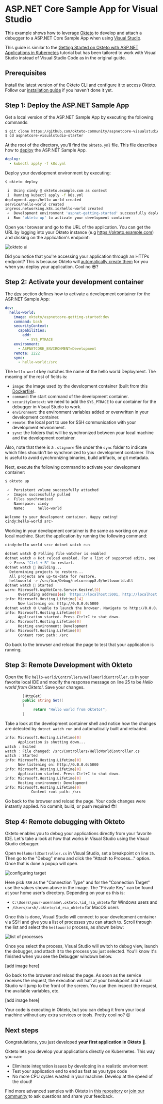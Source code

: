 # ASP.NET Core Sample App for Visual Studio

This example shows how to leverage [Okteto](https://github.com/okteto/okteto) to develop and attach a debugger to a ASP.NET Core Sample App when using [Visual Studio](https://visualstudio.microsoft.com/).

This guide is similar to the [Getting Started on Okteto with ASP.NET Applications in Kubernetes](https://www.okteto.com/docs/samples/aspnetcore/) tutorial but has been tailored to work with Visual Studio instead of Visual Studio Code as in the original guide.

## Prerequisites

Install the latest version of the Okteto CLI and configure it to access Okteto. Follow our [installation guide](https://www.okteto.com/docs/get-started/install-okteto-cli/) if you haven't done it yet.

## Step 1: Deploy the ASP.NET Sample App

Get a local version of the ASP.NET Sample App by executing the following commands:

```bash
$ git clone https://github.com/okteto-community/aspnetcore-visualstudio-starter
$ cd aspnetcore-visualstudio-starter
```

At the root of the directory, you'll find the `okteto.yml` file. This file describes how to [deploy](https://www.okteto.com/docs/reference/okteto-manifest/#deploy-string-optional) the ASP.NET Sample App.

```yaml title="okteto.yml"
deploy:
  - kubectl apply -f k8s.yml
```

Deploy your development environment by executing:

```bash
$ okteto deploy
```

```bash
 i  Using cindy @ okteto.example.com as context
 i  Running kubectl apply -f k8s.yml
deployment.apps/hello-world created
service/hello-world created
ingress.networking.k8s.io/hello-world created
 ✓  Development environment 'aspnet-getting-started' successfully deployed
 i  Run 'okteto up' to activate your development container
```

Open your browser and go to the URL of the application. You can get the URL by logging into your Okteto instance (e.g https://okteto.example.com) and clicking on the application's endpoint:

![okteto ui](./static/okteto-ui.png)

Did you notice that you're accessing your application through an HTTPs endpoint? This is because Okteto will [automatically create them](https://www.okteto.com/docs/core/endpoints/automatic-ssl/) for you when you deploy your application. Cool no 😎?

## Step 2: Activate your development container

The [dev](https://www.okteto.com/docs/reference/okteto-manifest/#dev-object-optional) section defines how to activate a development container for the ASP.NET Sample App:

```yaml title="okteto.yml"
dev:
  hello-world:
    image: okteto/aspnetcore-getting-started:dev
    command: bash
    securityContext:
      capabilities:
        add:
          - SYS_PTRACE
    environment:
      - ASPNETCORE_ENVIRONMENT=Development
    remote: 2222
    sync:
      - hello-world:/src
```

The `hello-world` key matches the name of the hello world Deployment. The meaning of the rest of fields is:

- `image`: the image used by the development container (built from this [Dockerfile](./hello-world/Dockerfile)).
- `command`: the start command of the development container.
- `securityContext`: we need to add the `SYS_PTRACE` to our container for the debugger in Visual Studio to work.
- `environment`: the environment variables added or overwritten in your development container.
- `remote`: the local port to use for SSH communication with your development environment.
- `sync`: the folders that will be synchronized between your local machine and the development container.

Also, note that there is a `.stignore` file under the `sync` folder to indicate which files shouldn't be synchronized to your development container.
This is useful to avoid synchronizing binaries, build artifacts, or git metadata.

Next, execute the following command to activate your development container:

```bash
$ okteto up
```

```bash
 ✓  Persistent volume successfully attached
 ✓  Images successfully pulled
 ✓  Files synchronized
    Namespace: cindy
    Name:      hello-world

Welcome to your development container. Happy coding!
cindy:hello-world src>
```

Working in your development container is the same as working on your local machine.
Start the application by running the following command:

```bash
cindy:hello-world src> dotnet watch run
```

```bash
dotnet watch ⌚ Polling file watcher is enabled
dotnet watch 🔥 Hot reload enabled. For a list of supported edits, see https://aka.ms/dotnet/hot-reload.
  💡 Press "Ctrl + R" to restart.
dotnet watch 🔧 Building...
  Determining projects to restore...
  All projects are up-to-date for restore.
  helloworld -> /src/bin/Debug/netcoreapp8.0/helloworld.dll
dotnet watch 🚀 Started
warn: Microsoft.AspNetCore.Server.Kestrel[0]
      Overriding address(es) 'https://localhost:5001, http://localhost:5000'. Binding to endpoints defined via IConfiguration and/or UseKestrel() instead.
info: Microsoft.Hosting.Lifetime[14]
      Now listening on: http://0.0.0.0:5000
dotnet watch 🌐 Unable to launch the browser. Navigate to http://0.0.0.0:5000
info: Microsoft.Hosting.Lifetime[0]
      Application started. Press Ctrl+C to shut down.
info: Microsoft.Hosting.Lifetime[0]
      Hosting environment: Development
info: Microsoft.Hosting.Lifetime[0]
      Content root path: /src
```

Go back to the browser and reload the page to test that your application is running.

## Step 3: Remote Development with Okteto

Open the file `hello-world/Controllers/HelloWorldController.cs` in your favorite local IDE and modify the response message on line 25 to be _Hello world from Okteto!_. Save your changes.

```csharp
        [HttpGet]
        public string Get()
        {
             return "Hello world from Okteto!";
        }
```

Take a look at the development container shell and notice how the changes are detected by `dotnet watch run` and automatically built and reloaded.

```bash
info: Microsoft.Hosting.Lifetime[0]
      Application is shutting down...
watch : Exited
watch : File changed: /src/Controllers/HelloWorldController.cs
watch : Started
info: Microsoft.Hosting.Lifetime[0]
      Now listening on: http://0.0.0.0:5000
info: Microsoft.Hosting.Lifetime[0]
      Application started. Press Ctrl+C to shut down.
info: Microsoft.Hosting.Lifetime[0]
      Hosting environment: Development
info: Microsoft.Hosting.Lifetime[0]
            Content root path: /src
```

Go back to the browser and reload the page. Your code changes were instantly applied. No commit, build, or push required 😎!

## Step 4: Remote debugging with Okteto

Okteto enables you to debug your applications directly from your favorite IDE. Let's take a look at how that works in Visual Studio using the Visual Studio debugger.

Open `HelloWorldController.cs` in Visual Studio, set a breakpoint on line `26`. Then go to the "Debug" menu and click the "Attach to Process..." option. Once that is done a popup will open.

![configuring target](./static/configuring-target.JPG)

Here pick `SSH` as the "Connection Type" and for the "Connection Target" use the values shown above in the image. The "Private Key" can be found at your home user's directory. Depending on your os this is:

- `C:\Users\your-username\.okteto.\id_rsa_okteto` for Windows users and
- `/Users/arsh/.okteto/id_rsa_okteto` for MacOS users

Once this is done, Visual Studio will connect to your development container via SSH and give you a list of processes you can attach to. Scroll through the list and select the `helloworld` process, as shown below:

![list of processes](./static/list-of-processes.JPG)

Once you select the process, Visual Studio will switch to debug view, launch the debugger, and attach it to the process you just selected. You'll know it's finished when you see the Debugger windown below.

[add image here]

Go back to the browser and reload the page. As soon as the service receives the request, the execution will halt at your breakpoint and Visual Studio will jump to the front of the screen. You can then inspect the request, the available variables, etc.

[add image here]

Your code is executing in Okteto, but you can debug it from your local machine without any extra services or tools. Pretty cool no? 😉

## Next steps

Congratulations, you just developed **your first application in Okteto** 🚀.

Okteto lets you develop your applications directly on Kubernetes. This way you can:

- Eliminate integration issues by developing in a realistic environment
- Test your application end to end as fast as you type code
- No more CPU cycles wasted in your machine. Develop at the speed of the cloud!

Find more advanced samples with Okteto in [this repository](https://github.com/okteto/samples) or [join our community](https://community.okteto.com) to ask questions and share your feedback.
